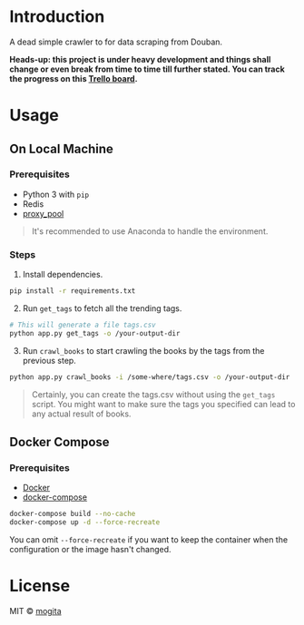 # Introduction

A dead simple crawler to for data scraping from Douban.

**Heads-up: this project is under heavy development and things shall change or even break from time to time till further stated. You can track the progress on this [Trello board](https://trello.com/b/ff2YcyvR/douban-crawler).**

# Usage

## On Local Machine

### Prerequisites

- Python 3 with `pip`
- Redis
- [proxy_pool](https://github.com/jhao104/proxy_pool)

> It's recommended to use Anaconda to handle the environment.

### Steps

1. Install dependencies.

```bash
pip install -r requirements.txt
```

2. Run `get_tags` to fetch all the trending tags.

```bash
# This will generate a file tags.csv
python app.py get_tags -o /your-output-dir
```

3. Run `crawl_books` to start crawling the books by the tags from the previous step.

```bash
python app.py crawl_books -i /some-where/tags.csv -o /your-output-dir
```

> Certainly, you can create the tags.csv without using the `get_tags` script. You might want to make sure the tags you specified can lead to any actual result of books.

## Docker Compose

### Prerequisites

- [Docker](https://docs.docker.com/engine/install/)
- [docker-compose](https://docs.docker.com/compose/install/)

```bash
docker-compose build --no-cache
docker-compose up -d --force-recreate
```

You can omit `--force-recreate` if you want to keep the container when the configuration or the image hasn't changed.

# License

MIT © [mogita](https://github.com/mogita)

